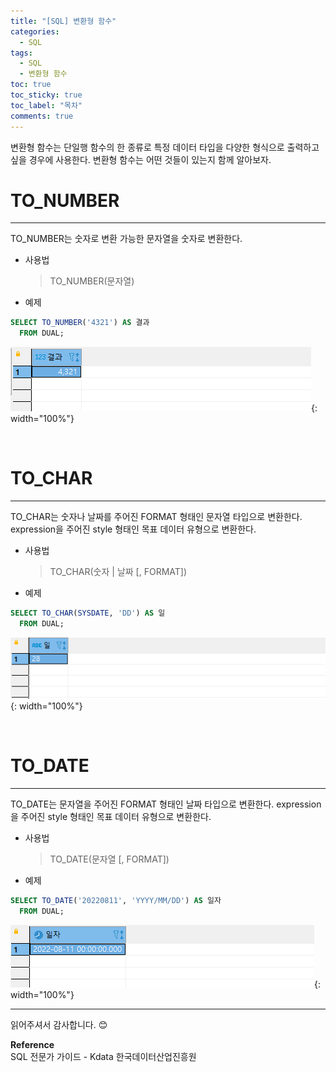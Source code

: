 ```yaml
---
title: "[SQL] 변환형 함수"
categories:
  - SQL
tags:
  - SQL
  - 변환형 함수
toc: true
toc_sticky: true
toc_label: "목차"
comments: true
---
```


변환형 함수는 단일행 함수의 한 종류로 특정 데이터 타입을 다양한 형식으로 출력하고 싶을 경우에 사용한다. 변환형 함수는 어떤 것들이 있는지 함께 알아보자.

# TO_NUMBER
---
TO_NUMBER는 숫자로 변환 가능한 문자열을 숫자로 변환한다.

- 사용법
  >TO_NUMBER(문자열)

- 예제

```sql
SELECT TO_NUMBER('4321') AS 결과
  FROM DUAL;
```

![TO_NUMBER함수 예제](/assets/img/posts/20220928/query-example25.png "TO_NUMBER함수 예제"){: width="100%"}

<br>

# TO_CHAR
---
TO_CHAR는 숫자나 날짜를 주어진 FORMAT 형태인 문자열 타입으로 변환한다. expression을 주어진 style 형태인 목표 데이터 유형으로 변환한다.

- 사용법
  >TO_CHAR(숫자 | 날짜 [, FORMAT])

- 예제

```sql
SELECT TO_CHAR(SYSDATE, 'DD') AS 일
  FROM DUAL;
```

![TO_CHAR함수 예제](/assets/img/posts/20220928/query-example26.png "TO_CHAR함수 예제"){: width="100%"}

<br>

# TO_DATE
---
TO_DATE는 문자열을 주어진 FORMAT 형태인 날짜 타입으로 변환한다. expression을 주어진 style 형태인 목표 데이터 유형으로 변환한다.

- 사용법
  >TO_DATE(문자열 [, FORMAT])

- 예제

```sql
SELECT TO_DATE('20220811', 'YYYY/MM/DD') AS 일자
  FROM DUAL;
```

![TO_DATE함수 예제](/assets/img/posts/20220928/query-example27.png "TO_DATE함수 예제"){: width="100%"}

---

읽어주셔서 감사합니다. 😊 

__Reference__  
SQL 전문가 가이드 - Kdata 한국데이터산업진흥원